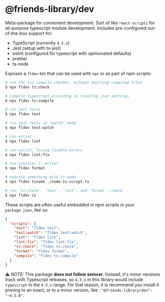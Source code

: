 # @friends-library/dev

Meta-package for convenient development. Sort of like `react-scripts` for all-purpose
typescript module development. Includes pre-configured out-of-the-box support for:

- TypeScript (currently `4.5.x`)
- Jest (setup with ts-jest)
- eslint (configured for typescript with opinionated defaults)
- prettier
- ts-node

Exposes a `fldev` bin that can be used with `npx` or as part of npm _scripts_:

```bash
# run the tsc compile checker, without emitting compiled files
$ npx fldev ts:check

# compile typescript according to tsconfig.json settings
$ npx fldev ts:compile

# run jest tests
$ npx fldev test

# run jest tests in "watch" mode
$ npx fldev test:watch

# run eslint
$ npx fldev lint

# run eslint, fixing fixable errors
$ npx fldev lint:fix

# run prettier (--write)
$ npx fldev format

# execute something with ts-node
$ npx fldev tsnode ./some-ts-script.ts

# run `ts:check`, `test`, `lint`, and `format --check`
$ npx fldev ci
```

These scripts are often useful embedded in npm scripts in your `package.json`, like so:

```json
{
  "scripts": {
    "test": "fldev test",
    "test:watch": "fldev test:watch",
    "lint": "fldev lint",
    "lint:fix": "fldev lint:fix",
    "ts:check": "fldev ts:check",
    "format": "fldev format",
    "compile": "fldev ts:compile"
  }
}
```

⚠️ _NOTE:_ This package **does not follow semver.** Instead, it's minor versions track
with Typescript releases, so `4.5.x` in this library would include `typescript` in the
`4.5.x` range. For that reason, it is recommend you install it pinning to an exact, or to
a minor version, like : `"@friends-library/dev": "~4.5.0"`.
